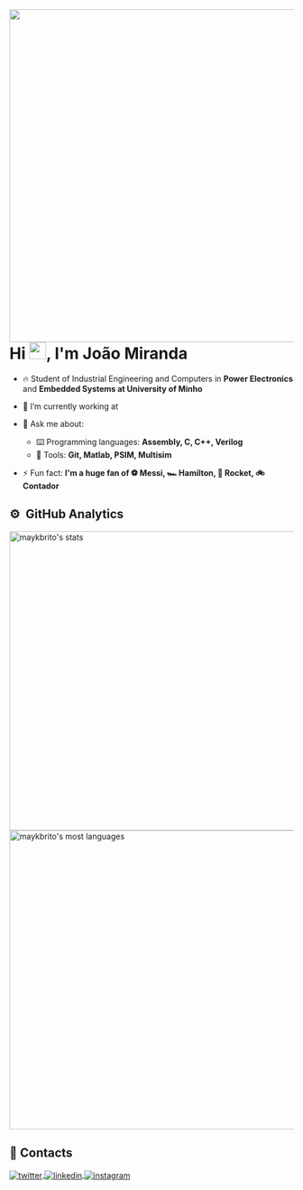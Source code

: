 <img align="right" height="590em" src="https://raw.githubusercontent.com/gist/JoaoMiranda-88237-UM/434c706526e7c6646de9c3400513fe92/raw/8006e90561137107e36b62c8e211f90c90dcce0d/githubcard.svg"/>
<h1 align="left">Hi <img src="https://raw.githubusercontent.com/kaueMarques/kaueMarques/master/hi.gif" height="30px">, I'm João Miranda</h1>
<!-- 
<p align="left"> <img src="https://komarev.com/ghpvc/?username=maykbrito&color=yellow" alt="Profile views" /> </p> 
-->

- 🔥 Student of Industrial Engineering and Computers in **Power Electronics** and **Embedded Systems at University of Minho**

- 🔭 I’m currently working at 

- 💬 Ask me about:
   - ⌨️ Programming languages: **Assembly, C, C++, Verilog**
   - 🔧 Tools: **Git, Matlab, PSIM, Multisim**

- ⚡ Fun fact: **I'm a huge fan of ⚽ Messi, 🏎️ Hamilton, 🎱 Rocket, 🚲 Contador**

## ⚙️ &nbsp;GitHub Analytics

<p align="left">
<img width="530em" src="https://github-readme-stats.vercel.app/api?username=JoaoMiranda-88237-UM&show_icons=true&theme=vision-friendly-dark" alt="maykbrito's stats"/>
<img width="530em" src="https://github-readme-stats.vercel.app/api/top-langs/?username=JoaoMiranda-88237-UM&layout=compact&theme=vision-friendly-dark" alt="maykbrito's most languages"/>
</p>

## 📱 Contacts

<a href="https://twitter.com/O_Joao_Miranda" target="_blank">
  <img align="center" src="https://img.shields.io/badge/-joaomiranda-05122A?style=flat&logo=twitter" alt="twitter"/>  
</a>
<a href="https://www.linkedin.com/in/joaop-miranda/" target="_blank">
  <img align="center" src="https://img.shields.io/badge/-joaomiranda-05122A?style=flat&logo=linkedin" alt="linkedin"/>
</a>
<a href="https://www.instagram.com/joao.miranda99/" target="_blank">
 <img align="center" src="https://img.shields.io/badge/-joaomiranda-05122A?style=flat&logo=instagram" alt="instagram"/>
</a>
</p>
